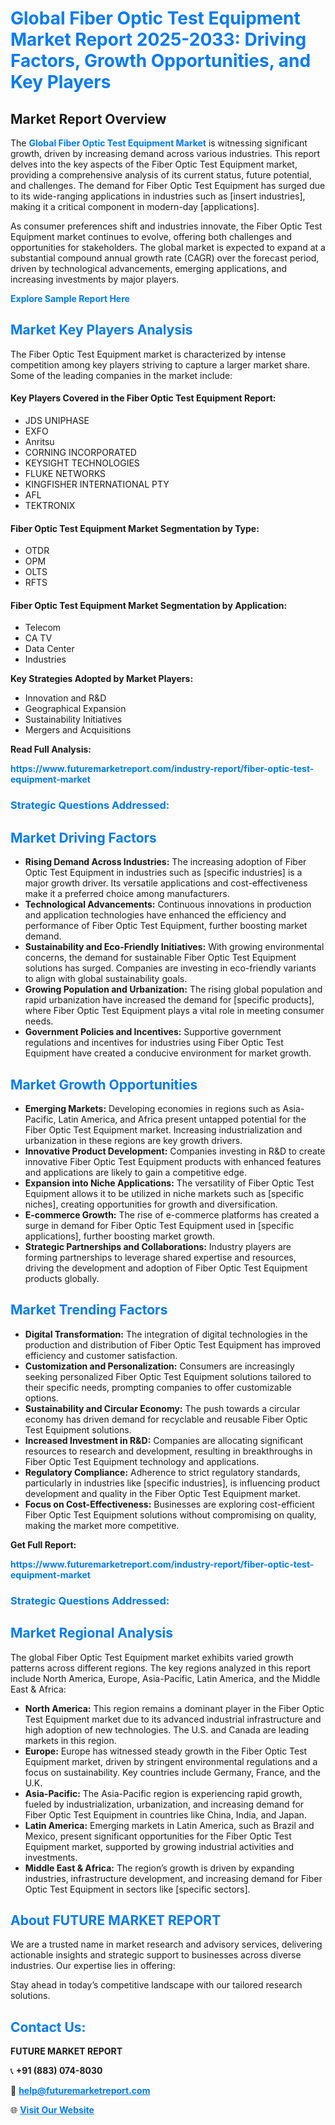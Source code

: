 <h1 style="color: #007BFF;">Global Fiber Optic Test Equipment Market Report 2025-2033: Driving Factors, Growth Opportunities, and Key Players</h1>

<section id="overview">
<h2>Market Report Overview</h2>
<p>The <a href="https://www.futuremarketreport.com/industry-report/fiber-optic-test-equipment-market" style="color: #007BFF; text-decoration: none;"><strong>Global Fiber Optic Test Equipment Market</strong></a> is witnessing significant growth, driven by increasing demand across various industries. This report delves into the key aspects of the Fiber Optic Test Equipment market, providing a comprehensive analysis of its current status, future potential, and challenges. The demand for Fiber Optic Test Equipment has surged due to its wide-ranging applications in industries such as [insert industries], making it a critical component in modern-day [applications].</p>
<p>As consumer preferences shift and industries innovate, the Fiber Optic Test Equipment market continues to evolve, offering both challenges and opportunities for stakeholders. The global market is expected to expand at a substantial compound annual growth rate (CAGR) over the forecast period, driven by technological advancements, emerging applications, and increasing investments by major players.</p>
</section>

<section id="overview">
<p><a href="https://www.futuremarketreport.com/request-sample/reportId=50668" style="color: #007BFF; text-decoration: none;"><strong>Explore Sample Report Here</strong></a></p>
</section>

<section id="key-players">
<h2 style="color: #007BFF;">Market Key Players Analysis</h2>
<p>The Fiber Optic Test Equipment market is characterized by intense competition among key players striving to capture a larger market share. Some of the leading companies in the market include:</p>
<h4>Key Players Covered in the Fiber Optic Test Equipment Report:</h4>
<ul><li>JDS UNIPHASE</li><li>EXFO</li><li>Anritsu</li><li>CORNING INCORPORATED</li><li>KEYSIGHT TECHNOLOGIES</li><li>FLUKE NETWORKS</li><li>KINGFISHER INTERNATIONAL PTY</li><li>AFL</li><li>TEKTRONIX</li></ul>
<h4>Fiber Optic Test Equipment Market Segmentation by Type:</h4>
<ul><li>OTDR</li><li>OPM</li><li>OLTS</li><li>RFTS</li></ul>

<h4>Fiber Optic Test Equipment Market Segmentation by Application:</h4>
<ul><li>Telecom</li><li>CA TV</li><li>Data Center</li><li>Industries</li></ul>
<p><strong>Key Strategies Adopted by Market Players:</strong></p>
<ul>
<li>Innovation and R&D</li>
<li>Geographical Expansion</li>
<li>Sustainability Initiatives</li>
<li>Mergers and Acquisitions</li>
</ul>
</section>

<section>
<p><strong>Read Full Analysis: </strong></p><a href="https://www.futuremarketreport.com/industry-report/fiber-optic-test-equipment-market" style="color: #007BFF; text-decoration: none;"><strong>https://www.futuremarketreport.com/industry-report/fiber-optic-test-equipment-market</strong></a>
<h3 style="color: #007BFF;">Strategic Questions Addressed:</h3>
</section>

<section id="driving-factors">
<h2 style="color: #007BFF;">Market Driving Factors</h2>
<ul>
<li><strong>Rising Demand Across Industries:</strong> The increasing adoption of Fiber Optic Test Equipment in industries such as [specific industries] is a major growth driver. Its versatile applications and cost-effectiveness make it a preferred choice among manufacturers.</li>
<li><strong>Technological Advancements:</strong> Continuous innovations in production and application technologies have enhanced the efficiency and performance of Fiber Optic Test Equipment, further boosting market demand.</li>
<li><strong>Sustainability and Eco-Friendly Initiatives:</strong> With growing environmental concerns, the demand for sustainable Fiber Optic Test Equipment solutions has surged. Companies are investing in eco-friendly variants to align with global sustainability goals.</li>
<li><strong>Growing Population and Urbanization:</strong> The rising global population and rapid urbanization have increased the demand for [specific products], where Fiber Optic Test Equipment plays a vital role in meeting consumer needs.</li>
<li><strong>Government Policies and Incentives:</strong> Supportive government regulations and incentives for industries using Fiber Optic Test Equipment have created a conducive environment for market growth.</li>
</ul>
</section>

<section id="growth-opportunities">
<h2 style="color: #007BFF;">Market Growth Opportunities</h2>
<ul>
<li><strong>Emerging Markets:</strong> Developing economies in regions such as Asia-Pacific, Latin America, and Africa present untapped potential for the Fiber Optic Test Equipment market. Increasing industrialization and urbanization in these regions are key growth drivers.</li>
<li><strong>Innovative Product Development:</strong> Companies investing in R&D to create innovative Fiber Optic Test Equipment products with enhanced features and applications are likely to gain a competitive edge.</li>
<li><strong>Expansion into Niche Applications:</strong> The versatility of Fiber Optic Test Equipment allows it to be utilized in niche markets such as [specific niches], creating opportunities for growth and diversification.</li>
<li><strong>E-commerce Growth:</strong> The rise of e-commerce platforms has created a surge in demand for Fiber Optic Test Equipment used in [specific applications], further boosting market growth.</li>
<li><strong>Strategic Partnerships and Collaborations:</strong> Industry players are forming partnerships to leverage shared expertise and resources, driving the development and adoption of Fiber Optic Test Equipment products globally.</li>
</ul>
</section>

<section id="trending-factors">
<h2 style="color: #007BFF;">Market Trending Factors</h2>
<ul>
<li><strong>Digital Transformation:</strong> The integration of digital technologies in the production and distribution of Fiber Optic Test Equipment has improved efficiency and customer satisfaction.</li>
<li><strong>Customization and Personalization:</strong> Consumers are increasingly seeking personalized Fiber Optic Test Equipment solutions tailored to their specific needs, prompting companies to offer customizable options.</li>
<li><strong>Sustainability and Circular Economy:</strong> The push towards a circular economy has driven demand for recyclable and reusable Fiber Optic Test Equipment solutions.</li>
<li><strong>Increased Investment in R&D:</strong> Companies are allocating significant resources to research and development, resulting in breakthroughs in Fiber Optic Test Equipment technology and applications.</li>
<li><strong>Regulatory Compliance:</strong> Adherence to strict regulatory standards, particularly in industries like [specific industries], is influencing product development and quality in the Fiber Optic Test Equipment market.</li>
<li><strong>Focus on Cost-Effectiveness:</strong> Businesses are exploring cost-efficient Fiber Optic Test Equipment solutions without compromising on quality, making the market more competitive.</li>
</ul>
</section>

<section>
<p><strong>Get Full Report: </strong></p><a href="https://www.futuremarketreport.com/industry-report/fiber-optic-test-equipment-market" style="color: #007BFF; text-decoration: none;"><strong>https://www.futuremarketreport.com/industry-report/fiber-optic-test-equipment-market</strong></a>
<h3 style="color: #007BFF;">Strategic Questions Addressed:</h3>
</section>


<section id="regional-analysis">
<h2 style="color: #007BFF;">Market Regional Analysis</h2>
<p>The global Fiber Optic Test Equipment market exhibits varied growth patterns across different regions. The key regions analyzed in this report include North America, Europe, Asia-Pacific, Latin America, and the Middle East & Africa:</p>
<ul>
<li><strong>North America:</strong> This region remains a dominant player in the Fiber Optic Test Equipment market due to its advanced industrial infrastructure and high adoption of new technologies. The U.S. and Canada are leading markets in this region.</li>
<li><strong>Europe:</strong> Europe has witnessed steady growth in the Fiber Optic Test Equipment market, driven by stringent environmental regulations and a focus on sustainability. Key countries include Germany, France, and the U.K.</li>
<li><strong>Asia-Pacific:</strong> The Asia-Pacific region is experiencing rapid growth, fueled by industrialization, urbanization, and increasing demand for Fiber Optic Test Equipment in countries like China, India, and Japan.</li>
<li><strong>Latin America:</strong> Emerging markets in Latin America, such as Brazil and Mexico, present significant opportunities for the Fiber Optic Test Equipment market, supported by growing industrial activities and investments.</li>
<li><strong>Middle East & Africa:</strong> The region’s growth is driven by expanding industries, infrastructure development, and increasing demand for Fiber Optic Test Equipment in sectors like [specific sectors].</li>
</ul>
</section>

<footer>
<h2 style="color: #007BFF;">About FUTURE MARKET REPORT</h2>
<p>We are a trusted name in market research and advisory services, delivering actionable insights and strategic support to businesses across diverse industries. Our expertise lies in offering:</p>

<p>Stay ahead in today’s competitive landscape with our tailored research solutions.</p>

<h2 style="color: #007BFF;">Contact Us:</h2>
<p><strong>FUTURE MARKET REPORT</strong></p>
<p>📞 <strong>+91 (883) 074-8030</strong></p>
<p>📧 <strong><a href="mailto:help@futuremarketreport.com" style="color: #007BFF;">help@futuremarketreport.com</a></strong></p>
<p>🌐 <strong><a href="https://www.futuremarketreport.com/" style="color: #007BFF;">Visit Our Website</a></strong></p>
</footer>